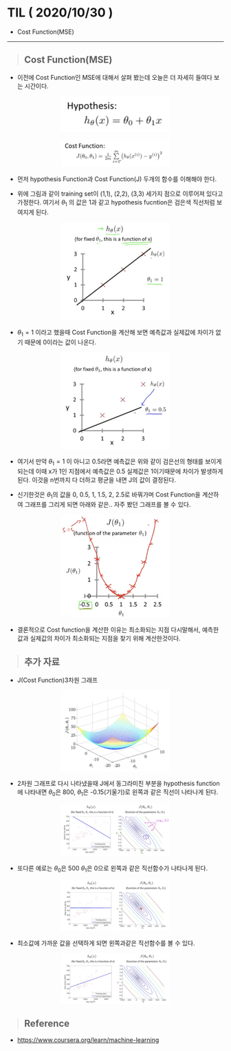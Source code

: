 # TIL ( 2020/10/30 )

- Cost Function(MSE)

---

> ## Cost Function(MSE)

- 이전에 Cost Function인 MSE에 대해서 살펴 봤는데 오늘은 더 자세히 들여다 보는 시간이다. 

<p align="center"><img width="50%" height="50%" src="../image/Machine/10.30/001.png" /></p>

<p align="center"><img width="50%" height="50%" src="../image/Machine/10.30/002.png" /></p>

- 먼저 hypothesis Function과 Cost Function(J) 두개의 함수를 이해해야 한다. 

- 위에 그림과 같이 training set이 (1,1), (2,2), (3,3) 세가지 점으로 이루어져 있다고 가정한다. 여기서 $\theta_1$ 의 값은 1과 같고 hypothesis fucntion은 검은색 직선처럼 보여지게 된다. 

<p align="center"><img width="50%" height="50%" src="../image/Machine/10.30/003.png" /></p>

- $\theta_1 = 1$ 이라고 했을때 Cost Function을 계산해 보면 예측값과 실제값에 차이가 없기 때문에 0이라는 값이 나온다. 

<p align="center"><img width="50%" height="50%" src="../image/Machine/10.30/004.png" /></p>

- 여기서 만약 $\theta_1 = 1$ 이 아니고 0.5라면 예측값은 위와 같이 검은선의 형태를 보이게 되는데 이때 x가 1인 지점에서 예측값은 0.5 실제값은 1이기때문에 차이가 발생하게 된다. 이것을 n번까지 다 더하고 평균을 내면 J의 값이 결정된다. 


- 신기한것은 $\theta_1$의 값을 0, 0.5, 1, 1.5, 2, 2.5로 바꿔가며 Cost Function을 계산하여 그래프를 그리게 되면 아래와 같은.. 자주 봤던 그래프를 볼 수 있다.  

<p align="center"><img width="50%" height="50%" src="../image/Machine/10.30/005.png" /></p>

- 결론적으로 Cost function을 계산한 이유는 최소화되는 지점 다시말해서, 예측한값과 실제값의 차이가 최소화되는 지점을 찾기 위해 계산한것이다. 

> ## 추가 자료 

- J(Cost Function)3차원 그래프
<p align="center"><img width="50%" height="50%" src="../image/Machine/10.30/006.png" /></p>


- 2차원 그래프로 다시 나타냈을때 J에서 동그라미친 부분을 hypothesis function에 나타내면 $\theta_0$은 800, $\theta_1$은 -0.15(기울기)로 왼쪽과 같은 직선이 나타나게 된다. 
<p align="center"><img width="50%" height="50%" src="../image/Machine/10.30/007.png" /></p>

- 또다른 예로는 $\theta_0$은 500 $\theta_1$은 0으로 왼쪽과 같은 직선함수가 나타나게 된다.
<p align="center"><img width="50%" height="50%" src="../image/Machine/10.30/008.png" /></p>

- 최소값에 가까운 값을 선택하게 되면 왼쪽과같은 직선함수를 볼 수 있다. 

<p align="center"><img width="50%" height="50%" src="../image/Machine/10.30/009.png" /></p>


>## Reference
- https://www.coursera.org/learn/machine-learning